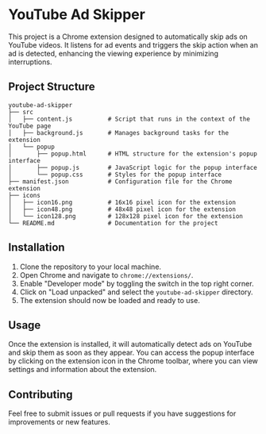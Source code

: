 # YouTube Ad Skipper

This project is a Chrome extension designed to automatically skip ads on YouTube videos. It listens for ad events and triggers the skip action when an ad is detected, enhancing the viewing experience by minimizing interruptions.

## Project Structure

```
youtube-ad-skipper
├── src
│   ├── content.js          # Script that runs in the context of the YouTube page
│   ├── background.js       # Manages background tasks for the extension
│   └── popup
│       ├── popup.html      # HTML structure for the extension's popup interface
│       ├── popup.js        # JavaScript logic for the popup interface
│       └── popup.css       # Styles for the popup interface
├── manifest.json           # Configuration file for the Chrome extension
├── icons
│   ├── icon16.png          # 16x16 pixel icon for the extension
│   ├── icon48.png          # 48x48 pixel icon for the extension
│   └── icon128.png         # 128x128 pixel icon for the extension
└── README.md               # Documentation for the project
```

## Installation

1. Clone the repository to your local machine.
2. Open Chrome and navigate to `chrome://extensions/`.
3. Enable "Developer mode" by toggling the switch in the top right corner.
4. Click on "Load unpacked" and select the `youtube-ad-skipper` directory.
5. The extension should now be loaded and ready to use.

## Usage

Once the extension is installed, it will automatically detect ads on YouTube and skip them as soon as they appear. You can access the popup interface by clicking on the extension icon in the Chrome toolbar, where you can view settings and information about the extension.

## Contributing

Feel free to submit issues or pull requests if you have suggestions for improvements or new features.